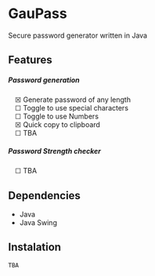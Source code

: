 # GauPass

Secure password generator written in Java

## Features

##### Password generation

&emsp;☒ Generate password of any length <br >
&emsp;☐ Toggle to use special characters <br />
&emsp;☐ Toggle to use Numbers <br />
&emsp;☒ Quick copy to clipboard <br />
&emsp;☐ TBA <br />

##### Password Strength checker

&emsp;☐ TBA <br />

## Dependencies

- Java
- Java Swing

## Instalation

    TBA
